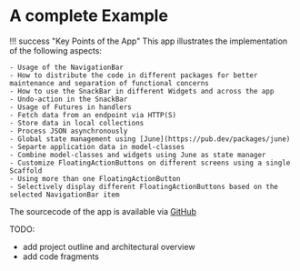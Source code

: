 # A complete Example 


!!! success "Key Points of the App"
    This app illustrates the implementation of the following aspects:
    
    - Usage of the NavigationBar
    - How to distribute the code in different packages for better maintenance and separation of functional concerns
    - How to use the SnackBar in different Widgets and across the app
    - Undo-action in the SnackBar
    - Usage of Futures in handlers
    - Fetch data from an endpoint via HTTP(S)
    - Store data in local collections
    - Process JSON asynchronously
    - Global state management using [June](https://pub.dev/packages/june)
    - Separte application data in model-classes
    - Combine model-classes and widgets using June as state manager
    - Customize FloatingActionButtons on different screens using a single Scaffold
    - Using more than one FloatingActionButton
    - Selectively display different FloatingActionButtons based on the selected NavigationBar item


The sourcecode of the app is available via [GitHub](https://github.com/StefanZander/projects/tree/main/flutter/fetching_json)


TODO: 

- add project outline and architectural overview
- add code fragments
